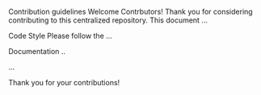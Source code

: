 Contribution guidelines
Welcome Contrbutors!
Thank you for considering contributing to this centralized repository. This document ...

Code Style
Please follow the ...

Documentation
..

...

Thank you for your contributions!
